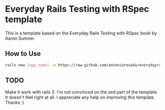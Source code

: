# Everyday Rails Testing with RSpec template

This is a template based on the Everyday Rails Testing with RSpec book by Aaron Sumner.

## How to Use

```bash
rails new [app_name] -m https://raw.github.com/antoniorosado/everydayrailsrspec-template/master/template.rb -T
```

## TODO
Make it work with rails 3.
I'm not convinced on the sed part of the template. It doesn't feel right at all.
I appreciate any help on improving this template.
Thanks :)